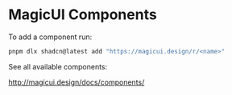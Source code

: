 # MagicUI Components

To add a component run:

```bash
pnpm dlx shadcn@latest add "https://magicui.design/r/<name>"
```

See all available components:

http://magicui.design/docs/components/
